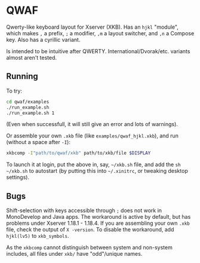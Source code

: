 QWAF
====

Qwerty-like keyboard layout for Xserver (XKB).
Has an `hjkl` "module", which makes `,` a prefix, `;` a modifier,
`,m` a layout switcher, and `,n` a Compose key.
Also has a cyrillic variant.

Is intended to be intuitive after QWERTY.
International/Dvorak/etc. variants almost aren't tested.

Running
-------
To try:
```sh
cd qwaf/examples
./run_example.sh
./run_example.sh 1
```
(Even when successfull, it will still give an error and lots of warnings).

Or assemble your own `.xkb` file (like `examples/qwaf_hjkl.xkb`),
and run (without a space after `-I`):
```sh
xkbcomp -I"path/to/qwaf/xkb" path/to/xkb/file $DISPLAY
```
To launch it at login, put the above in, say, `~/xkb.sh` file,
and add the `sh ~/xkb.sh` to autostart
(by putting this into `~/.xinitrc`, or tweaking desktop settings).

Bugs
----
Shift-selection with keys accessible through `;` does not work in MonoDevelop and Java apps.
The workaround is active by default, but has problems under Xserver 1.18.1 - 1.18.4.
If you are assembling your own `.xkb` file, check the output of `X -version`.
To disable the workaround, add `hjkl(lv5)` to `xkb_symbols`.

As the `xkbcomp` cannot distinguish between system and non-system includes,
all files under `xkb/` have "odd"/unique names.
